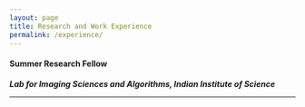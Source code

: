 ```yaml
---
layout: page
title: Research and Work Experience
permalink: /experience/
---
```


#### **Summer Research Fellow**
***Lab for Imaging Sciences and Algorithms, Indian Institute of Science***

---

